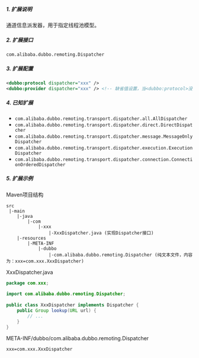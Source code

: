 ##### 1. 扩展说明

通道信息派发器，用于指定线程池模型。

##### 2. 扩展接口

`com.alibaba.dubbo.remoting.Dispatcher`

##### 3. 扩展配置

```xml
<dubbo:protocol dispatcher="xxx" />
<dubbo:provider dispatcher="xxx" /> <!-- 缺省值设置，当<dubbo:protocol>没有配置dispatcher属性时，使用此配置 -->
```

##### 4. 已知扩展

* `com.alibaba.dubbo.remoting.transport.dispatcher.all.AllDispatcher`
* `com.alibaba.dubbo.remoting.transport.dispatcher.direct.DirectDispatcher`
* `com.alibaba.dubbo.remoting.transport.dispatcher.message.MessageOnlyDispatcher`
* `com.alibaba.dubbo.remoting.transport.dispatcher.execution.ExecutionDispatcher`
* `com.alibaba.dubbo.remoting.transport.dispatcher.connection.ConnectionOrderedDispatcher`

##### 5. 扩展示例

Maven项目结构

```
src
 |-main
    |-java
        |-com
            |-xxx
                |-XxxDispatcher.java (实现Dispatcher接口)
    |-resources
        |-META-INF
            |-dubbo
                |-com.alibaba.dubbo.remoting.Dispatcher (纯文本文件，内容为：xxx=com.xxx.XxxDispatcher)
```

XxxDispatcher.java

```java
package com.xxx;
 
import com.alibaba.dubbo.remoting.Dispatcher;
 
public class XxxDispatcher implements Dispatcher {
    public Group lookup(URL url) {
        // ...
    }
}
```

META-INF/dubbo/com.alibaba.dubbo.remoting.Dispatcher

```
xxx=com.xxx.XxxDispatcher
```
